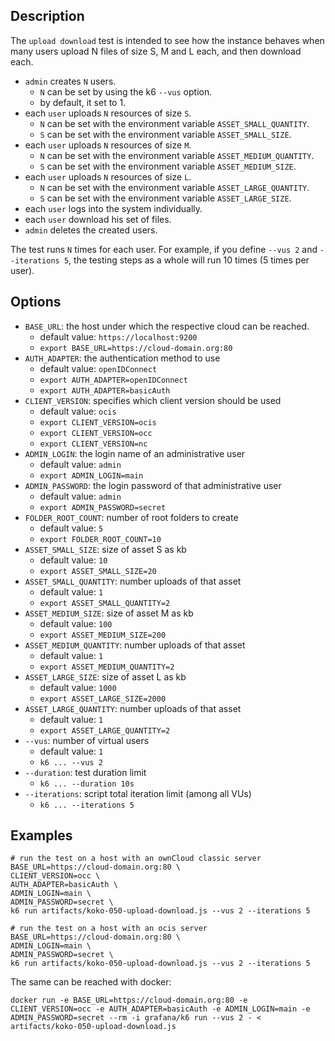 ## Description
The `upload download` test is intended to see how the instance behaves when many users upload N files of size S, M and L each, and then download each.

* `admin` creates `N` users.
  * `N` can be set by using the k6 `--vus` option.
  * by default, it set to 1.
* each `user` uploads `N` resources of size `S`.
  * `N` can be set with the environment variable `ASSET_SMALL_QUANTITY`.
  * `S` can be set with the environment variable `ASSET_SMALL_SIZE`.
* each `user` uploads `N` resources of size `M`.
  * `N` can be set with the environment variable `ASSET_MEDIUM_QUANTITY`.
  * `S` can be set with the environment variable `ASSET_MEDIUM_SIZE`.
* each `user` uploads `N` resources of size `L`.
  * `N` can be set with the environment variable `ASSET_LARGE_QUANTITY`.
  * `S` can be set with the environment variable `ASSET_LARGE_SIZE`.
* each `user` logs into the system individually.
* each `user` download his set of files.
* `admin` deletes the created users.

The test runs `N` times for each user. For example, if you define `--vus 2` and `--iterations 5`, the testing steps as a whole will run 10 times (5 times per user).

## Options
* `BASE_URL`: the host under which the respective cloud can be reached.
  * default value: `https://localhost:9200`
  * `export BASE_URL=https://cloud-domain.org:80`
* `AUTH_ADAPTER`: the authentication method to use
  * default value: `openIDConnect`
  * `export AUTH_ADAPTER=openIDConnect`
  * `export AUTH_ADAPTER=basicAuth`
* `CLIENT_VERSION`: specifies which client version should be used
  * default value: `ocis`
  * `export CLIENT_VERSION=ocis`
  * `export CLIENT_VERSION=occ`
  * `export CLIENT_VERSION=nc`
* `ADMIN_LOGIN`: the login name of an administrative user
  * default value: `admin`
  * `export ADMIN_LOGIN=main`
* `ADMIN_PASSWORD`: the login password of that administrative user
  * default value: `admin`
  * `export ADMIN_PASSWORD=secret`
* `FOLDER_ROOT_COUNT`: number of root folders to create
  * default value: `5`
  * `export FOLDER_ROOT_COUNT=10`
* `ASSET_SMALL_SIZE`: size of asset S as kb
  * default value: `10`
  * `export ASSET_SMALL_SIZE=20`
* `ASSET_SMALL_QUANTITY`: number uploads of that asset
  * default value: `1`
  * `export ASSET_SMALL_QUANTITY=2`
* `ASSET_MEDIUM_SIZE`: size of asset M as kb
  * default value: `100`
  * `export ASSET_MEDIUM_SIZE=200`
* `ASSET_MEDIUM_QUANTITY`: number uploads of that asset
  * default value: `1`
  * `export ASSET_MEDIUM_QUANTITY=2`
* `ASSET_LARGE_SIZE`: size of asset L as kb
  * default value: `1000`
  * `export ASSET_LARGE_SIZE=2000`
* `ASSET_LARGE_QUANTITY`: number uploads of that asset
  * default value: `1`
  * `export ASSET_LARGE_QUANTITY=2`
* `--vus`: number of virtual users
  * default value: `1`
  * `k6 ... --vus 2`
* `--duration`: test duration limit
  * `k6 ... --duration 10s`
* `--iterations`: script total iteration limit (among all VUs)
  * `k6 ... --iterations 5`

## Examples
```shell
# run the test on a host with an ownCloud classic server
BASE_URL=https://cloud-domain.org:80 \
CLIENT_VERSION=occ \
AUTH_ADAPTER=basicAuth \
ADMIN_LOGIN=main \
ADMIN_PASSWORD=secret \
k6 run artifacts/koko-050-upload-download.js --vus 2 --iterations 5

# run the test on a host with an ocis server
BASE_URL=https://cloud-domain.org:80 \
ADMIN_LOGIN=main \
ADMIN_PASSWORD=secret \
k6 run artifacts/koko-050-upload-download.js --vus 2 --iterations 5
```

The same can be reached with docker:
```shell
docker run -e BASE_URL=https://cloud-domain.org:80 -e CLIENT_VERSION=occ -e AUTH_ADAPTER=basicAuth -e ADMIN_LOGIN=main -e ADMIN_PASSWORD=secret --rm -i grafana/k6 run --vus 2 - < artifacts/koko-050-upload-download.js
```
